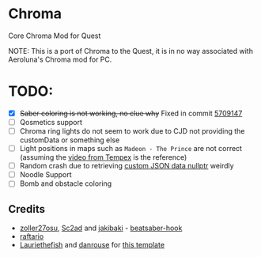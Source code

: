# Chroma

Core Chroma Mod for Quest

NOTE: This is a port of Chroma to the Quest, it is in no way associated with Aeroluna's Chroma mod for PC.

# TODO:
- [x] ~~Saber coloring is not working, no clue why~~ Fixed in commit [5709147](https://github.com/nyamimi/Chroma/commit/570914772f868e8a99338fbc1ddf18f0336daeaa)
- [ ] Qosmetics support
- [ ] Chroma ring lights do not seem to work due to CJD not providing the customData or something else
- [ ] Light positions in maps such as `Madeon - The Prince` are not correct (assuming the [video from Tempex](https://www.youtube.com/watch?v=I0G34tNpbPU) is the reference)
- [ ] Random crash due to retrieving [custom JSON data nullptr](https://github.com/nyamimi/Chroma/blob/c36d5fd48254008786a07c3a2419eac590fc2961/src/hooks/LightSwitchEventEffect.cpp#L57) weirdly
- [ ] Noodle Support
- [ ] Bomb and obstacle coloring 

## Credits

* [zoller27osu](https://github.com/zoller27osu), [Sc2ad](https://github.com/Sc2ad) and [jakibaki](https://github.com/jakibaki) - [beatsaber-hook](https://github.com/sc2ad/beatsaber-hook)
* [raftario](https://github.com/raftario) 
* [Lauriethefish](https://github.com/Lauriethefish) and [danrouse](https://github.com/danrouse) for [this template](https://github.com/Lauriethefish/quest-mod-template)